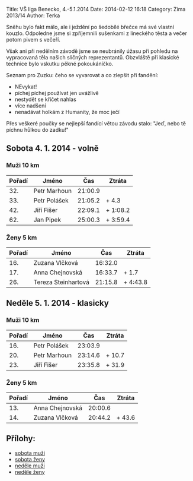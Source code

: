 Title: VŠ liga Benecko, 4.-5.1.2014
Date: 2014-02-12 16:18
Category: Zima 2013/14
Author: Terka

Sněhu bylo fakt málo, ale i ježdění po šedobílé břečce má své vlastní kouzlo. Odpoledne jsme si zpříjemnili sušenkami z lineckého těsta a večer potom pivem s večeří.

Však ani při nedělním závodě jsme se neubránily úžasu při pohledu na vypracovaná těla našich sličných reprezentantů. Obzvláště při klasické technice bylo vskutku pěkné pokoukáníčko.

Seznam pro Zuzku: čeho se vyvarovat a co zlepšit při fandění:

- NEvykat!
- píchej píchej používat jen uvážlivě
- nestydět se křičet nahlas
- více nadšení
- nenadávat holkám z Humanity, že moc ječí

Přes veškeré poučky se nejlepší fandící větou závodu stalo: "Jeď, nebo tě píchnu hůlkou do zadku!"

Sobota 4. 1. 2014 - volně
-------------------------

### Muži 10 km

| Pořadí | Jméno        | Čas     | Ztráta   |
|--------|--------------|---------|----------|
| 32.    | Petr Marhoun | 21:00.9 |          |
| 33.    | Petr Polášek | 21:05.2 | + 4.3    |
| 42.    | Jiří Fišer   | 22:09.1 | + 1:08.2 |
| 62.    | Jan Pipek    | 25:00.3 | + 3:59.4 |

### Ženy 5 km

| Pořadí | Jméno               | Čas     | Ztráta   |
|--------|---------------------|---------|----------|
| 16.    | Zuzana Vlčková      | 16:32.0 |          |
| 17.    | Anna Chejnovská     | 16:33.7 | + 1.7    |
| 26.    | Tereza Steinhartová | 21:15.8 | + 4:43.8 |

Neděle 5. 1. 2014 - klasicky
----------------------------

### Muži 10 km

| Pořadí | Jméno        | Čas     | Ztráta |
|--------|--------------|---------|--------|
| 16.    | Petr Polášek | 23:03.9 |        |
| 20.    | Petr Marhoun | 23:14.6 | + 10.7 |
| 23.    | Jiří Fišer   | 23:35.8 | + 31.9 |

### Ženy 5 km

| Pořadí | Jméno           | Čas     | Ztráta |
|--------|-----------------|---------|--------|
| 13.    | Anna Chejnovská | 20:00.6 |        |
| 14.    | Zuzana Vlčková  | 20:44.2 | + 43.6 |

Přílohy:
--------

- [sobota muži]({static}/static/zima-2013-14/vs-liga-benecko-2014-01-04-muzi.pdf)
- [sobota ženy]({static}/static/zima-2013-14/vs-liga-benecko-2014-01-04-zeny.pdf)
- [neděle muži]({static}/static/zima-2013-14/vs-liga-benecko-2014-01-05-muzi.pdf)
- [neděle ženy]({static}/static/zima-2013-14/vs-liga-benecko-2014-01-05-zeny.pdf)
